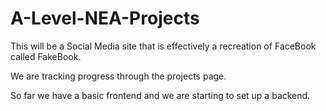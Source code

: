 # A-Level-NEA-Projects

This will be a Social Media site that is effectively
a recreation of FaceBook called FakeBook.

We are tracking progress through the projects page.

So far we have a basic frontend and we are starting to set up a backend.
